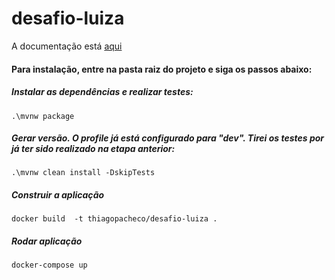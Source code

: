 # desafio-luiza

A documentação está [aqui](http://localhost:8080/v1/api/swagger-ui/index.html)

#### Para instalação, entre na pasta raiz do projeto e siga os passos abaixo:

##### Instalar as dependências e realizar testes: 
	.\mvnw package
##### Gerar versão. O profile já está configurado para "dev". Tirei os testes por já ter sido realizado na etapa anterior: 
	.\mvnw clean install -DskipTests
##### Construir a aplicação
	docker build  -t thiagopacheco/desafio-luiza .
##### Rodar aplicação	
	docker-compose up 	
